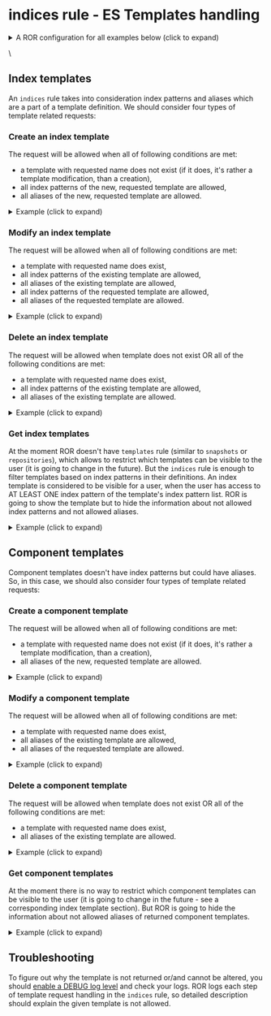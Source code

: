 # indices rule - ES Templates handling

<details>

<summary>A ROR configuration for all examples below (click to expand)</summary>

```yaml
  readonlyrest:
    prompt_for_basic_auth: false

    access_control_rules:
      - name: "admin block"
        verbosity: error
        type: allow
        auth_key: admin:admin

      - name: "dev1 block"
        indices: ["idev1", "idev1_*"]
        auth_key: dev1:test

      - name: "dev2 block"
        indices: ["idev2", "idev2_*"]
        auth_key: dev2:test
```

</details>

\




## Index templates

An `indices` rule takes into consideration index patterns and aliases which are a part of a template definition. We should consider four types of template related requests:

### Create an index template

The request will be allowed when all of following conditions are met:

* a template with requested name does not exist (if it does, it's rather a template modification, than a creation),
* all index patterns of the new, requested template are allowed,
* all aliases of the new, requested template are allowed.

<details>

<summary>Example (click to expand)</summary>

Let's try to add an index template. We can see, using `admin` account, that there are no templates defined yet.

```
$ curl -vk -u admin:admin "http://localhost:9200/_index_template?pretty"

  HTTP/1.1 200 OK
  content-type: application/json; charset=UTF-8

  {
    "index_templates" : [ ]
  }
```

Now, let's use `dev1` user account to create an index template `temp1`:

```
$ curl -vk -u dev1:test -XPUT "http://127.0.0.1:9200/_index_template/test?pretty" -H "Content-Type: application/json" -d \
  '{
     "index_patterns":["index*"],
     "template": {
       "aliases": { 
         "dev1_index": {},
         "dev2_index": {}
       }
     }
  }'

  HTTP/1.1 403 Forbidden
  content-type: application/json; charset=UTF-8

  {
    "error" : {
      "root_cause" : [
        {
          "reason" : "forbidden",
          "due_to" : ["OPERATION_NOT_ALLOWED"]
        }
      ],
      "reason" : "forbidden",
      "due_to" : ["OPERATION_NOT_ALLOWED"],
      "status" : 403
    }
  }
```

Oh, something went wrong. It seems that, a user `dev1` is not allowed to add this template. Let's check ROR logs to figure out why:

FORBIDDEN by default req={ ID:193441275-173645661#8, TYP:PutComposableIndexTemplateAction$Request, CGR:N/A, USR:dev1 (attempted), BRS:true, KDX:null, ACT:indices:admin/index\_template/put, OA:127.0.0.1/32, XFF:null, DA:127.0.0.1/32, `IDX:index*,dev2_index,dev1_index`, MET:PUT, `PTH:/_index_template/test`, CNT:\<OMITTED, LENGTH=157.0 B> , HDR:Accept=_/_, Authorization=, Content-Length=157, Content-Type=application/json, Host=127.0.0.1:9200, User-Agent=curl/7.64.1, HIS:\[CONTAINER ADMIN-> RULES:\[auth\_key->false] RESOLVED:\[indices=index\*,dev2\_index,dev1\_index;template=ADD(test:index\*:dev2\_index,dev1\_index)]], `[dev1 block-> RULES:[auth_key->true, indices->false]` RESOLVED:\[user=dev1;indices=index\*,dev2\_index,dev1\_index;template=ADD(test:index\*:dev2\_index,dev1\_index)]], \[dev2 block-> RULES:\[auth\_key->false] RESOLVED:\[indices=index\*,dev2\_index,dev1\_index;template=ADD(test:index\*:dev2\_index,dev1\_index)]], }

We can see that our request was forbidden - credentials were OK, but `indices` rule was not matched in `dev1 block`. We can see also that ROR found 3 indices which are related to the request:

* `index*` - an index pattern from our request
* `dev1_index` - a first alias from out request
* `dev2_index` - a second alias from out request

When we take a look at indices configured in `indices` rule for our user, we can see that, he has an access only to `idev1` and `idev1_*` indices. Now, it's pretty much obvious why the request was blocked - the user has no access to index pattern and aliases used in the request. Let's try to fix that:

```
$ curl -vk -u dev1:test -XPUT "http://127.0.0.1:9200/_index_template/test?pretty" -H "Content-Type: application/json" -d \
  '{
     "index_patterns":["idev1_test*"],
     "template": {
       "aliases": { 
         "idev1": {},
         "idev1_test": {}
       }
     }
  }'

  HTTP/1.1 200 OK
  content-type: application/json; charset=UTF-8

  {
    "acknowledged" : true
  }
```

Hooray! The index template was added. This time ROR allowed us to do so. It's because `dev1` user has an access to index pattern `idev1_test*`, because it is contained in `idev1_*`. Used aliases are also allowed.

</details>



### Modify an index template

The request will be allowed when all of following conditions are met:

* a template with requested name does exist,
* all index patterns of the existing template are allowed,
* all aliases of the existing template are allowed,
* all index patterns of the requested template are allowed,
* all aliases of the requested template are allowed.

<details>

<summary>Example (click to expand)</summary>

Let's assume the user `dev1` would like to modify the previously created template, because the index pattern is too detailed:

```
$ curl -vk -u dev1:test -XPUT "http://127.0.0.1:9200/_index_template/test?pretty" -H "Content-Type: application/json" -d \
  '{
     "index_patterns":["idev*"],
     "template": {
       "aliases": {
         "idev1": {},
         "idev1_test": {}
       }
     }
   }'

  HTTP/1.1 403 Forbidden
  content-type: application/json; charset=UTF-8

  {
    "error" : {
      "root_cause" : [
        {
          "reason" : "forbidden",
          "due_to" : ["OPERATION_NOT_ALLOWED"]
        }
      ],
      "reason" : "forbidden",
      "due_to" : ["OPERATION_NOT_ALLOWED"],
      "status" : 403
    }
  }
```

Ups! Something is wrong. Let's check the ROR forbidden log:

FORBIDDEN by default req={ ID:918326057-1726421783#75, TYP:PutComposableIndexTemplateAction$Request, CGR:N/A, USR:dev1 (attempted), BRS:true, KDX:null, ACT:indices:admin/index\_template/put, OA:127.0.0.1/32, XFF:null, DA:127.0.0.1/32, `IDX:idev*,idev1,idev1_test`, MET:PUT, PTH:/\_index\_template/test, CNT:\<OMITTED, LENGTH=151.0 B> , HDR:Accept=_/_, Authorization=, Content-Length=151, Content-Type=application/json, Host=127.0.0.1:9200, User-Agent=curl/7.64.1, HIS:\[CONTAINER ADMIN-> RULES:\[auth\_key->false] RESOLVED:\[indices=idev\*,idev1,idev1\_test;template=ADD(test:idev\*:idev1,idev1\_test)]], `[dev1 block-> RULES:[auth_key->true, indices->false]` RESOLVED:\[user=dev1;indices=idev\*,idev1,idev1\_test;template=ADD(test:idev\*:idev1,idev1\_test)]], \[dev2 block-> RULES:\[auth\_key->false] RESOLVED:\[indices=idev\*,idev1,idev1\_test;template=ADD(test:idev\*:idev1,idev1\_test)]], }

We can see that `indices` rule hasn't not been matched. Looking at the IDX section, we can figure out that the index pattern we requested `idev*`, cannot be allowed. `idev*` is too generic, because in the `indices` list we have `["idev1", "idev1_*"]`. Let's try to fix that:

```
$ curl -vk -u dev1:test -XPUT "http://127.0.0.1:9200/_index_template/test?pretty" -H "Content-Type: application/json" -d \
  '{
     "index_patterns":["idev1_*"],
     "template": {
       "aliases": {
         "idev1": {},
         "idev1_test": {}
       }
     }
   }'

  HTTP/1.1 200 OK
  content-type: application/json; charset=UTF-8

  {
    "acknowledged" : true
  }
```

Yeah, now it works. Let's check if the template is modified (we will use `admin` user to do so):

```
$ curl -vk -u admin:admin "http://127.0.0.1:9200/_index_template?pretty"

  HTTP/1.1 200 OK
  content-type: application/json; charset=UTF-8

  {
    "error" : {
      "root_cause" : [
        {
          "reason" : "forbidden",
          "due_to" : ["OPERATION_NOT_ALLOWED"]
        }
      ],
      "reason" : "forbidden",
      "due_to" : ["OPERATION_NOT_ALLOWED"],
      "status" : 403
    }
  }
```

All is good. We have only one template and the modifications was applied.

So far, so good. But we can wonder what happens if `dev2` will try to modify (or override) template `temp`? Let's check:

```
$ curl -vk -u dev2:test -XPUT "http://127.0.0.1:9200/_index_template/test?pretty" -H "Content-Type: application/json" -d \
  '{
     "index_patterns":["idev2_*"],
     "template": {
       "aliases": {
         "idev2": {},
         "idev2_test": {}
       }
     }
   }'

  HTTP/1.1 403 Forbidden
  content-type: application/json; charset=UTF-8

  {
    "error" : {
      "root_cause" : [
        {
          "reason" : "forbidden",
          "due_to" : ["OPERATION_NOT_ALLOWED"]
        }
      ],
      "reason" : "forbidden",
      "due_to" : ["OPERATION_NOT_ALLOWED"],
      "status" : 403
    }
  }
```

Yes! This is something what we wanted like to see. Even if the request was correct and the user `dev2` has an access to the requested index pattern and aliases, the request was forbidden. Obviously, there is already existed template `temp` which has the index pattern and aliases, which are not allowed for `dev2`. ROR deduces that `dev2` cannot be considered as someone how can modify/overwrite it.

Pretty awesome. Won't `dev2` also be able to remove it? We'll see in next section ...

</details>



### Delete an index template

The request will be allowed when template does not exist OR all of the following conditions are met:

* a template with requested name does exist,
* all index patterns of the existing template are allowed,
* all aliases of the existing template are allowed.

<details>

<summary>Example (click to expand)</summary>

In the last section we wondered, if ROR will be able to block removing the template `temp` by the user `dev2`. Let's recall, that we proved that the user is not able to modify this template, because ROR considers that he doesn't have permissions to change/remove it.

```
$ curl -vk -u dev2:test -XDELETE "http://127.0.0.1:9200/_index_template/test?pretty"

  HTTP/1.1 403 Forbidden
  content-type: application/json; charset=UTF-8

  {
    "error" : {
      "root_cause" : [
        {
          "reason" : "forbidden",
          "due_to" : ["OPERATION_NOT_ALLOWED"]
        }
      ],
      "reason" : "forbidden",
      "due_to" : ["OPERATION_NOT_ALLOWED"],
      "status" : 403
    }
  }
```

Perfect! OK, but we also would like to know if `user1` will be able to remove his template. Let's check it:

```
$ curl -vk -u dev1:test -XDELETE "http://127.0.0.1:9200/_index_template/test?pretty"

  HTTP/1.1 200 OK
  content-type: application/json; charset=UTF-8

  {
    "acknowledged" : true
  }
```

Great! Everything works.

</details>



### Get index templates

At the moment ROR doesn't have `templates` rule (similar to `snapshots` or `repositories`), which allows to restrict which templates can be visible to the user (it is going to change in the future). But the `indices` rule is enough to filter templates based on index patterns in their definitions. An index template is considered to be visible for a user, when the user has access to AT LEAST ONE index pattern of the template's index pattern list. ROR is going to show the template but to hide the information about not allowed index patterns and not allowed aliases.

<details>

<summary>Example (click to expand)</summary>

In previous sections we proved that ROR gets along with index templates adding, modifying and removing pretty well. Now, we'd like check what index templates are supposed to be visible for users. Let's assume we have 4 index templates:

```
$ curl -vk -u admin:admin "http://127.0.0.1:9200/_index_template?pretty"

  HTTP/1.1 200 OK
  content-type: application/json; charset=UTF-8

  {
    "index_templates" : [
      {
        "name" : "t1",
        "index_template" : {
          "index_patterns" : ["i*"],
          "template" : {
            "aliases" : {
              "idev2" : { },
              "idev3" : { },
              "idev1" : { }
            }
          },
          "composed_of" : [ ]
        }
      },
      {
        "name" : "t2",
        "index_template" : {
          "index_patterns" : ["idev1_*"],
          "template" : {
            "aliases" : {
              "admin_idev" : { },
              "idev1" : { }
            }
          },
          "composed_of" : [ ],
          "priority" : 1
        }
      },
      {
        "name" : "t3",
        "index_template" : {
          "index_patterns" : ["idev2_*"],
          "template" : {
            "aliases" : {
              "idev2" : { },
              "admin_idev" : { }
            }
          },
          "composed_of" : [ ],
          "priority" : 1
        }
      },
      {
        "name" : "t4",
        "index_template" : {
          "index_patterns" : ["idev1_*", "idev2_*"],
          "template" : {
            "aliases" : {
              "idev2" : { },
              "admin_idev" : { },
              "idev1" : { }
            }
          },
          "composed_of" : [ ],
          "priority" : 2
        }
      }
    ]
  }
```

`admin` has unrestricted access to all templates. Now, let's check which templates `dev` are supposed to see:

```
$ curl -vk -u dev1:test "http://127.0.0.1:9200/_index_template?pretty"

  HTTP/1.1 200 OK
  content-type: application/json; charset=UTF-8

  {
    "index_templates" : [
      {
        "name" : "t1",
        "index_template" : {
          "index_patterns" : ["i*"],
          "template" : {
            "aliases" : {
              "idev1" : { }
            }
          },
          "composed_of" : [ ]
        }
      },
      {
        "name" : "t2",
        "index_template" : {
          "index_patterns" : ["idev1_*"],
          "template" : {
            "aliases" : {
              "idev1" : { }
            }
          },
          "composed_of" : [ ],
          "priority" : 1
        }
      },
      {
        "name" : "t4",
        "index_template" : {
          "index_patterns" : ["idev1_*"],
          "template" : {
            "aliases" : {
              "idev1" : { }
            }
          },
          "composed_of" : [ ],
          "priority" : 2
        }
      }
    ]
  }
```

Hmm, we can see many weird things here. Let's start with the simplest case: index template `t2` is allowed for the user, because the used index pattern is allowed by `indices` rule. But we can also see that user `dev1` is not aware of existence the `admin_idev` alias - it was filter out from the aliases list. The user has no access to the alias, so he should not be able to see it.

What about the index template `t3`? `dev1` is not allowed to see it because the index pattern `idev2_*` is not allowed for him. It was also pretty much obvious!

The next is `t4`. When `admin` had listed index templates, we saw that template `t4` has 2 index patterns. But `dev1` can see only one. This is great, because he has an access to a part of that template, so he definitely should be able to see it. ROR behaviour here is pretty neat - it allows the user to see a template with filtered, not allowed parts of it, but at the same time, the user doesn't have permissions to modify/remove the template (Don't believe me? Go ahead and check!)

And the last one to explain - `t1`. The index pattern of the template is `i*`. Obviously user `dev1` has no access to it, because his allowed indices are `idev1, idev1_*`. But if we imagine all possible values generated from pattern `i*` and all possible values generated from `idev1, idev1_*`, we can notice that the latter will be a subset of the first. It means that this template can be interesting for the user `dev1`, because it will ba applied to indices created by him. That's why ROR decides to show it.

</details>



## Component templates

Component templates doesn't have index patterns but could have aliases. So, in this case, we should also consider four types of template related requests:



### Create a component template

The request will be allowed when all of following conditions are met:

* a template with requested name does not exist (if it does, it's rather a template modification, than a creation),
* all aliases of the new, requested template are allowed.

<details>

<summary>Example (click to expand)</summary>

Unlike index templates, component templates don't have index patterns. But they still have aliases. So, their behaviour according to an aliases usage is quite similar, but there are several differences which are worth mentioning.

Let's check if `dev1` user can create a component template:

```
$ curl -vk -u dev1:test "http://localhost:9200/_component_template/ctemp1?pretty" -XPUT -H "Content-Type: application/json" -d \
  '{
     "template": {
   	   "settings": {
   	     "index.number_of_replicas": 0
   	   },
   	   "aliases": { 
   	     "idev1": {},
   	     "idev2": {}
   	   }
     }
  }'
  
  HTTP/1.1 403 Forbidden
  content-type: application/json; charset=UTF-8

  {
    "error" : {
      "root_cause" : [
        {
          "reason" : "forbidden",
          "due_to" : ["OPERATION_NOT_ALLOWED"]
        }
      ],
      "reason" : "forbidden",
      "due_to" : ["OPERATION_NOT_ALLOWED"],
      "status" : 403
    }
  }
```

Oh, user `dev1` is not allowed to create this template. But wait! It looks like we have the same problem as had while creating index template. Alias `idev2` is not allowed. Let's try to do the same without this alias:

```
$ curl -vk -u dev1:test "http://localhost:9200/_component_template/ctemp1?pretty" -XPUT -H "Content-Type: application/json" -d \
  '{
     "template": {
   	   "settings": {
   	     "index.number_of_replicas": 0
   	   },
   	   "aliases": { 
   	     "idev1": {}
   	   }
     }
  }'
  
  HTTP/1.1 200 OK
  content-type: application/json; charset=UTF-8

  {
    "acknowledged" : true
  }
```

Ha! As expected. A user has to have access to all aliases during adding a component template which has aliases defined.

_Note_ If a component template doesn't involve aliases, there is no restriction from ROR side to add one. It can be changed in future, when we add sth like `templates` rule.

</details>



### Modify a component template

The request will be allowed when all of following conditions are met:

* a template with requested name does exist,
* all aliases of the existing template are allowed,
* all aliases of the requested template are allowed.

<details>

<summary>Example (click to expand)</summary>

In the previous example, user `dev1` created the component template `ctemp1` with one alias `idev1`. Let's check if user `dev2` will be able to modify it:

```
$ curl -vk -u dev2:test "http://localhost:9200/_component_template/ctemp1?pretty" -XPUT -H "Content-Type: application/json" -d \
  '{
     "template": {
   	   "settings": {
   	     "index.number_of_replicas": 0
   	   },
   	   "aliases": { 
   	     "idev2": {}
   	   }
     }
  }'

  HTTP/1.1 403 Forbidden
  content-type: application/json; charset=UTF-8

  {
    "error" : {
      "root_cause" : [
        {
          "reason" : "forbidden",
          "due_to" : ["OPERATION_NOT_ALLOWED"]
        }
      ],
      "reason" : "forbidden",
      "due_to" : ["OPERATION_NOT_ALLOWED"],
      "status" : 403
    }
  }
```

No. And this is a good behaviour, because `dev2` doesn't have an access to the alias `idev1` which the `ctemp1` has. ROR assumes, that he cannot modify the component template (please notice, that the same request will be allowed when a different, nonexistent component template name is used). I can assure you that `dev1` is able to modify the template (you can check if you want).

</details>



### Delete a component template

The request will be allowed when template does not exist OR all of the following conditions are met:

* a template with requested name does exist,
* all aliases of the existing template are allowed.

<details>

<summary>Example (click to expand)</summary>

If you read the previous example, you won't find anything interesting here. A component template can be removed only by someone whom ROR considers to have modification rights of the template. See that `dev2` is not able to remove `ctemp1`:

```
$ curl -vk -u dev2:test -XDELETE "http://localhost:9200/_component_template/ctemp1?pretty"

  HTTP/1.1 403 Forbidden
  content-type: application/json; charset=UTF-8

  {
    "error" : {
      "root_cause" : [
        {
          "reason" : "forbidden",
          "due_to" : ["OPERATION_NOT_ALLOWED"]
        }
      ],
      "reason" : "forbidden",
      "due_to" : ["OPERATION_NOT_ALLOWED"],
      "status" : 403
    }
  }
```

I told you. But please remember that only aliases are checked by ROR when it's trying to figure out modification rights of a component template. If a component template doesn't have any aliases, it can be modified or deleted by any user.

</details>



### Get component templates

At the moment there is no way to restrict which component templates can be visible to the user (it is going to change in the future - see a corresponding index template section). But ROR is going to hide the information about not allowed aliases of returned component templates.

<details>

<summary>Example (click to expand)</summary>

A careful reader can guess that ROR won't forbid showing component templates. But similar to indices templates, ROR will filter out aliases list depending on an aliases accessability of current user. Let's see an example:

```
$ curl -vk -u admin:admin "http://localhost:9200/_component_template?pretty"

  HTTP/1.1 200 OK
  content-type: application/json; charset=UTF-8

  {
    "component_templates" : [
      {
        "name" : "ctemp2",
        "component_template" : {
          "template" : {
            "settings" : {
              "index" : {
                "number_of_replicas" : "0"
              }
            },
            "aliases" : {
              "idev2" : { }
            }
          }
        }
      },
      {
        "name" : "ctemp1",
        "component_template" : {
          "template" : {
            "settings" : {
              "index" : {
                "number_of_replicas" : "0"
              }
            },
            "aliases" : {
              "idev1" : { }
            }
          }
        }
      }
    ]
  }
```

We can see that we have two component templates. `ctemp1` has alias `idev1` and `ctemp2` alias `idev2`. Let check what templates `dev1` user will be able to see:

```
$ curl -vk -u dev1:test "http://localhost:9200/_component_template?pretty"

  HTTP/1.1 200 OK
  content-type: application/json; charset=UTF-8

  {
    "component_templates" : [
      {
        "name" : "ctemp2",
        "component_template" : {
          "template" : {
            "settings" : {
              "index" : {
                "number_of_replicas" : "0"
              }
            },
            "aliases" : { }
          }
        }
      },
      {
        "name" : "ctemp1",
        "component_template" : {
          "template" : {
            "settings" : {
              "index" : {
                "number_of_replicas" : "0"
              }
            },
            "aliases" : {
              "idev1" : { }
            }
          }
        }
      }
    ]
  }
```

We can see that he is able to see all component templates, but `ctemp2` doesn't have `idev2` alias. User `dev1` has no access to the alias, so response returned by ROR doesn't contain the alias. Similar behaviour we will observe when `dev2` user will try to get all templates.

</details>



## Troubleshooting

To figure out why the template is not returned or/and cannot be altered, you should [enable a DEBUG log level](../elasticsearch.md#Troubleshooting) and check your logs. ROR logs each step of template request handling in the `indices` rule, so detailed description should explain the given template is not allowed.
